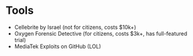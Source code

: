 # Tools
- Cellebrite by Israel (not for citizens, costs $10k+)
- Oxygen Forensic Detective (for citizens, costs $3k+, has full-featured trial)
- MediaTek Exploits on GitHub (LOL)